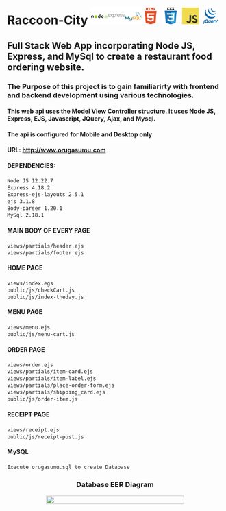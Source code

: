 # Raccoon-City <img src="https://github.com/devicons/devicon/blob/master/icons/nodejs/nodejs-original-wordmark.svg" title="jquery" alt="jquery" width="40" height="40"/><img src="https://github.com/devicons/devicon/blob/master/icons/express/express-original-wordmark.svg" title="jquery" alt="jquery" width="40" height="40"/><img src="https://github.com/devicons/devicon/blob/master/icons/mysql/mysql-original-wordmark.svg" title="jquery" alt="jquery" width="40" height="40"/><img src="https://github.com/devicons/devicon/blob/master/icons/html5/html5-plain-wordmark.svg" title="HTML5" alt="HTML" width="40" height="40"/> <img src="https://github.com/devicons/devicon/blob/master/icons/css3/css3-original-wordmark.svg" title="CSS3" alt="CSS" width="40" height="40"/> <img src="https://github.com/devicons/devicon/blob/master/icons/javascript/javascript-original.svg" title="JavaScript" alt="JavaScript" width="40" height="40"/> <img src="https://github.com/devicons/devicon/blob/master/icons/jquery/jquery-plain-wordmark.svg" title="jquery" alt="jquery" width="40" height="40"/>

## Full Stack Web App incorporating Node JS, Express, and MySql to create a restaurant food ordering website. 

### The Purpose of this project is to gain familiarirty with frontend and backend development using various technologies. 

#### This web api uses the Model View Controller structure. It uses Node JS, Express, EJS, Javascript, JQuery, Ajax, and Mysql.
#### The api is configured for Mobile and Desktop only
#### URL: http://www.orugasumu.com

#### DEPENDENCIES:
```
Node JS 12.22.7
Express 4.18.2
Express-ejs-layouts 2.5.1
ejs 3.1.8
Body-parser 1.20.1
MySql 2.18.1
```
#### MAIN BODY OF EVERY PAGE
```
views/partials/header.ejs
views/partials/footer.ejs
```
#### HOME PAGE
```
views/index.egs
public/js/checkCart.js
public/js/index-theday.js
```
#### MENU PAGE
```
views/menu.ejs
public/js/menu-cart.js
```
#### ORDER PAGE
```
views/order.ejs
views/partials/item-card.ejs
views/partials/item-label.ejs
views/partials/place-order-form.ejs
views/partials/shipping_card.ejs
public/js/order-item.js
```
#### RECEIPT PAGE
```
views/receipt.ejs
public/js/receipt-post.js
```

#### MySQL
```
Execute orugasumu.sql to create Database
```
<div align="center">
  <h3>Database EER Diagram</h3>
<img src="https://user-images.githubusercontent.com/94403406/196510673-f6d4aa66-2c7e-4e30-b3ca-e1e864b25b1a.png" style="height:80%; width:80%">
 </div>


